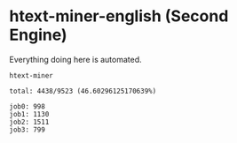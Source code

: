 # htext-miner-english (Second Engine)

Everything doing here is automated.

```
htext-miner

total: 4438/9523 (46.60296125170639%)

job0: 998
job1: 1130
job2: 1511
job3: 799
```